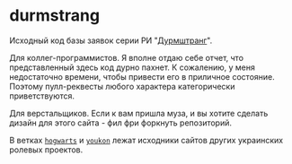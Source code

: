 # durmstrang

Исходный код базы заявок серии РИ "[Дурмштранг](http://durmstrang.kiev.ua)". 

Для коллег-программистов. Я вполне отдаю себе отчет, что представленный здесь код дурно пахнет. 
К сожалению, у меня недостаточно времени, чтобы привести его в приличное состояние.
Поэтому пулл-реквесты любого характера категорически приветствуются.

Для верстальщиков. Если к вам пришла муза, и вы хотите сделать дизайн для этого сайта - фил фри форкнуть 
репозиторий. 

В ветках [`hogwarts`](https://github.com/Bodigrim/durmstrang/tree/hogwarts) 
и [`youkon`](https://github.com/Bodigrim/durmstrang/tree/youkon) 
лежат исходники сайтов других украинских ролевых проектов.
